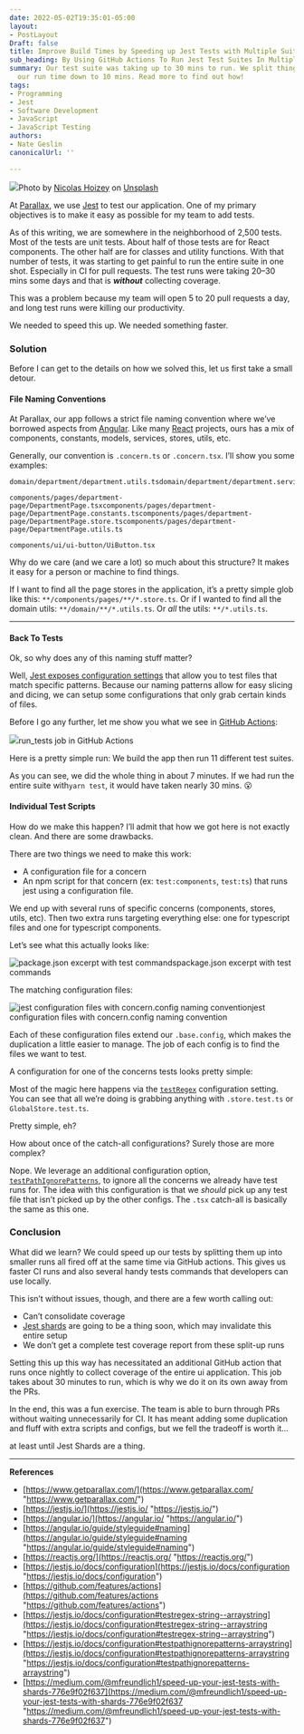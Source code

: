 ```yaml
---
date: 2022-05-02T19:35:01-05:00
layout:
- PostLayout
Draft: false
title: Improve Build Times by Speeding up Jest Tests with Multiple Suites
sub_heading: By Using GitHub Actions To Run Jest Test Suites In Multiple Parts
summary: Our test suite was taking up to 30 mins to run. We split things up and brought
  our run time down to 10 mins. Read more to find out how!
tags:
- Programming
- Jest
- Software Development
- JavaScript
- JavaScript Testing
authors:
- Nate Geslin
canonicalUrl: ''

---
```

![](https://cdn-images-1.medium.com/max/1600/0*7kIK8Whmj1JvhGyJ)Photo by [Nicolas Hoizey](https://unsplash.com/@nhoizey?utm_source=medium&utm_medium=referral) on [Unsplash](https://unsplash.com?utm_source=medium&utm_medium=referral)

At [Parallax](https://www.getparallax.com/), we use [Jest](https://jestjs.io/) to test our application. One of my primary objectives is to make it easy as possible for my team to add tests.

As of this writing, we are somewhere in the neighborhood of 2,500 tests. Most of the tests are unit tests. About half of those tests are for React components. The other half are for classes and utility functions. With that number of tests, it was starting to get painful to run the entire suite in one shot. Especially in CI for pull requests. The test runs were taking 20–30 mins some days and that is **_without_** collecting coverage.

This was a problem because my team will open 5 to 20 pull requests a day, and long test runs were killing our productivity.

We needed to speed this up. We needed something faster.

### **Solution**

Before I can get to the details on how we solved this, let us first take a small detour.

#### File Naming Conventions

At Parallax, our app follows a strict file naming convention where we’ve borrowed aspects from [Angular](https://angular.io/guide/styleguide#naming). Like many [React](https://reactjs.org/) projects, ours has a mix of components, constants, models, services, stores, utils, etc.

Generally, our convention is `.concern.ts` or `.concern.tsx`. I’ll show you some examples:

    domain/department/department.utils.tsdomain/department/department.service.tsdomain/department/models/Department.model.ts

    components/pages/department-page/DepartmentPage.tsxcomponents/pages/department-page/DepartmentPage.constants.tscomponents/pages/department-page/DepartmentPage.store.tscomponents/pages/department-page/DepartmentPage.utils.ts

    components/ui/ui-button/UiButton.tsx

Why do we care (and we care a lot) so much about this structure? It makes it easy for a person or machine to find things.

If I want to find all the page stores in the application, it’s a pretty simple glob like this: `**/components/pages/**/*.store.ts`. Or if I wanted to find all the domain utils: `**/domain/**/*.utils.ts`. Or _all_ the utils: `**/*.utils.ts`.

***

#### Back To Tests

Ok, so why does any of this naming stuff matter?

Well, [Jest exposes configuration settings](https://jestjs.io/docs/configuration) that allow you to test files that match specific patterns. Because our naming patterns allow for easy slicing and dicing, we can setup some configurations that only grab certain kinds of files.

Before I go any further, let me show you what we see in [GitHub Actions](https://github.com/features/actions):

![](https://cdn-images-1.medium.com/max/1600/1*ZOIj4GrosbiQLDe5SRZBuw.png)run_tests job in GitHub Actions

Here is a pretty simple run: We build the app then run 11 different test suites.

As you can see, we did the whole thing in about 7 minutes. If we had run the entire suite with`yarn test`, it would have taken nearly 30 mins. 😮

#### Individual Test Scripts

How do we make this happen? I’ll admit that how we got here is not exactly clean. And there are some drawbacks.

There are two things we need to make this work:

* A configuration file for a concern
* An npm script for that concern (ex: `test:components`, `test:ts`) that runs jest using a configuration file.

We end up with several runs of specific concerns (components, stores, utils, etc). Then two extra runs targeting everything else: one for typescript files and one for typescript components.

Let’s see what this actually looks like:

![package.json excerpt with test commands](https://cdn-images-1.medium.com/max/1600/1*RDUuSO8uNPpZM8XFtQ2NsA.png)package.json excerpt with test commands

The matching configuration files:

![jest configuration files with concern.config naming convention](https://cdn-images-1.medium.com/max/1600/1*0JO6oaS8TwEeSCB51Vvogw.png)jest configuration files with concern.config naming convention

Each of these configuration files extend our `.base.config`, which makes the duplication a little easier to manage. The job of each config is to find the files we want to test.

A configuration for one of the concerns tests looks pretty simple:

Most of the magic here happens via the [`testRegex`](https://jestjs.io/docs/configuration#testregex-string--arraystring) configuration setting. You can see that all we’re doing is grabbing anything with `.store.test.ts` or `GlobalStore.test.ts`.

Pretty simple, eh?

How about once of the catch-all configurations? Surely those are more complex?

Nope. We leverage an additional configuration option, [`testPathIgnorePatterns`](https://jestjs.io/docs/configuration#testpathignorepatterns-arraystring), to ignore all the concerns we already have test runs for. The idea with this configuration is that we _should_ pick up any test file that isn’t picked up by the other configs. The `.tsx` catch-all is basically the same as this one.

### Conclusion

What did we learn? We could speed up our tests by splitting them up into smaller runs all fired off at the same time via GitHub actions. This gives us faster CI runs and also several handy tests commands that developers can use locally.

This isn’t without issues, though, and there are a few worth calling out:

* Can’t consolidate coverage
* [Jest shards](https://medium.com/@mfreundlich1/speed-up-your-jest-tests-with-shards-776e9f02f637) are going to be a thing soon, which may invalidate this entire setup
* We don’t get a complete test coverage report from these split-up runs

Setting this up this way has necessitated an additional GitHub action that runs once nightly to collect coverage of the entire ui application. This job takes about 30 minutes to run, which is why we do it on its own away from the PRs.

In the end, this was a fun exercise. The team is able to burn through PRs without waiting unnecessarily for CI. It has meant adding some duplication and fluff with extra scripts and configs, but we fell the tradeoff is worth it…

at least until Jest Shards are a thing.

***

**References**

* [https://www.getparallax.com/](https://www.getparallax.com/ "https://www.getparallax.com/")
* [https://jestjs.io/](https://jestjs.io/ "https://jestjs.io/")
* [https://angular.io/](https://angular.io/ "https://angular.io/")
* [https://angular.io/guide/styleguide#naming](https://angular.io/guide/styleguide#naming "https://angular.io/guide/styleguide#naming")
* [https://reactjs.org/](https://reactjs.org/ "https://reactjs.org/")
* [https://jestjs.io/docs/configuration](https://jestjs.io/docs/configuration "https://jestjs.io/docs/configuration")
* [https://github.com/features/actions](https://github.com/features/actions "https://github.com/features/actions")
* [https://jestjs.io/docs/configuration#testregex-string--arraystring](https://jestjs.io/docs/configuration#testregex-string--arraystring "https://jestjs.io/docs/configuration#testregex-string--arraystring")
* [https://jestjs.io/docs/configuration#testpathignorepatterns-arraystring](https://jestjs.io/docs/configuration#testpathignorepatterns-arraystring "https://jestjs.io/docs/configuration#testpathignorepatterns-arraystring")
* [https://medium.com/@mfreundlich1/speed-up-your-jest-tests-with-shards-776e9f02f637](https://medium.com/@mfreundlich1/speed-up-your-jest-tests-with-shards-776e9f02f637 "https://medium.com/@mfreundlich1/speed-up-your-jest-tests-with-shards-776e9f02f637")